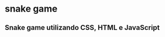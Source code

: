 <h1>snake game</h1>
<h2>Snake game utilizando CSS, HTML e JavaScript<h2>
<img href = "img/snake-game.png">
